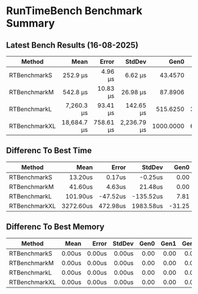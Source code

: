 # RunTimeBench Benchmark Summary

## Latest Bench Results (16-08-2025)

|Method|Mean|Error|StdDev|Gen0|Gen1|Gen2|Allocated|
|----------------------- |----------:|---------:|---------:|---------:|--------:|-----------:|-----------:|
|RTBenchmarkS|252.9 μs|4.96 μs|6.62 μs|43.4570|14.6484|0.0000|711.75 KB|
|RTBenchmarkM|542.8 μs|10.83 μs|26.98 μs|87.8906|36.1328|0.0000|1437.61 KB|
|RTBenchmarkL|7,260.3 μs|93.41 μs|142.65 μs|515.6250|335.9375|125.0000|7057.92 KB|
|RTBenchmarkXL|18,684.7 μs|758.61 μs|2,236.79 μs|1000.0000|625.0000|218.7500|14111.48 KB|

## Differenc To Best Time

|Method|Mean|Error|StdDev|Gen0|Gen1|Gen2|Allocated|
|----------------------- |----------:|---------:|---------:|---------:|--------:|-----------:|-----------:|
|RTBenchmarkS|13.20us|0.17us|-0.25us|0.00|0.00|0.00|0.00KB|
|RTBenchmarkM|41.60us|4.63us|21.48us|0.00|0.00|0.00|0.00KB|
|RTBenchmarkL|101.90us|-47.52us|-135.52us|7.81|0.00|7.81|0.01KB|
|RTBenchmarkXL|3272.60us|472.98us|1983.58us|-31.25|-62.50|-31.25|-0.02KB|

## Differenc To Best Memory

|Method|Mean|Error|StdDev|Gen0|Gen1|Gen2|Allocated|
|----------------------- |----------:|---------:|---------:|---------:|--------:|-----------:|-----------:|
|RTBenchmarkS|0.00us|0.00us|0.00us|0.00|0.00|0.00|0.00KB|
|RTBenchmarkM|0.00us|0.00us|0.00us|0.00|0.00|0.00|0.00KB|
|RTBenchmarkL|0.00us|0.00us|0.00us|0.00|0.00|0.00|0.00KB|
|RTBenchmarkXL|0.00us|0.00us|0.00us|0.00|0.00|0.00|0.00KB|
